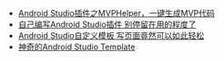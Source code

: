 * [Android Studio插件之MVPHelper，一键生成MVP代码](http://mp.weixin.qq.com/s?__biz=MzAxMTI4MTkwNQ==&mid=2650821254&idx=1&sn=00135425de3be0834fb84fbe3fd90aea&chksm=80b78618b7c00f0e977f43710fa9e216466aaac91ead5ac8d377b313b929bcf79e5bc1f1d93a&mpshare=1&scene=1&srcid=1018534ai8sN0dsSxdEMJx57#rd)
* [自己编写Android Studio插件 别停留在用的程度了](http://mp.weixin.qq.com/s?__biz=MzAxMTI4MTkwNQ==&mid=2650820316&idx=1&sn=49d4e6b68b114a2e8a8e88f3d1b0cd9e&scene=21#wechat_redirect)
* [Android Studio自定义模板  写页面竟然可以如此轻松](http://mp.weixin.qq.com/s?__biz=MzAxMTI4MTkwNQ==&mid=2650820397&idx=1&sn=dd26d1dc56a31bff805afbbf65e15d3d&scene=21#wechat_redirect)
* [神奇的Android Studio Template ](http://mp.weixin.qq.com/s?__biz=MzAxMTI4MTkwNQ==&mid=2650820341&idx=1&sn=fa0b3094e1970989ffdff05c878ba53d&scene=21#wechat_redirect)